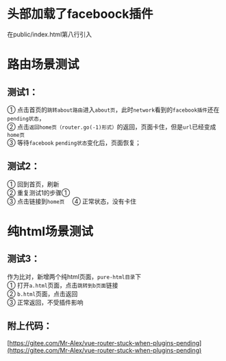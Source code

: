 # 头部加载了faceboock插件
在public/index.html第八行引入

# 路由场景测试
## 测试1：  
  ① 点击首页的`跳转about路由`进入`about页`，此时`network`看到的`facebook插件`还在`pending状态`，  
  ② 点击`返回home页（router.go(-1)形式）`的返回，页面卡住，但是`url`已经变成`home页`  
  ③ 等待`facebook` `pending状态`变化后，页面恢复；  

## 测试2：
  ① 回到首页，刷新  
  ② 重复测试1的步骤①  
  ③ 点击链接到`home页  `
  ④ 正常状态，没有卡住  

# 纯html场景测试
## 测试3：
作为比对，新增两个纯html页面，`pure-html目录`下  
  ① 打开`a.html`页面，点击`跳转到b页面`链接  
  ② `b.html`页面，点击返回  
  ③ 正常返回，不受插件影响  

## 附上代码：
[https://gitee.com/Mr-Alex/vue-router-stuck-when-plugins-pending](https://gitee.com/Mr-Alex/vue-router-stuck-when-plugins-pending)
